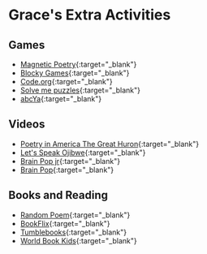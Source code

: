 # Grace's Extra Activities

## Games
  - [Magnetic Poetry](http://play.magneticpoetry.com/poem/Nature/kit/){:target="_blank"}
  - [Blocky Games](https://blockly.games/){:target="_blank"}
  - [Code.org](https://studio.code.org/sections/TRTMCY.){:target="_blank"}
  - [Solve me puzzles](https://solveme.edc.org/){:target="_blank"}
  - [abcYa](https://www.abcya.com/grades/3){:target="_blank"}
  
  
## Videos
  - [Poetry in America The Great Huron](https://www.poetryinamerica.org/episode/the-gray-heron/){:target="_blank"}
  - [Let's Speak Ojibwe](https://www.youtube.com/watch?v=XjUc2zAm-YA){:target="_blank"}
  - [Brain Pop jr](https://jr.brainpop.com/){:target="_blank"}
  - [Brain Pop](https://brainpop.com/){:target="_blank"}

## Books and Reading
  - [Random Poem](https://www.poetry4kids.com/random/){:target="_blank"}
  - [BookFlix](https://classroom.google.com/c/NjU1NjIwMTk5ODla/a/NTgzOTg4MjIwODda/details){:target="_blank"}
  - [Tumblebooks](https://classroom.google.com/c/NjU1NjIwMTk5ODla/a/NTgzNTc4MzY1NDFa/details){:target="_blank"}
  - [World Book Kids](https://classroom.google.com/c/NjU1NjIwMTk5ODla/a/NTgzOTg4MjIxMzFa/details){:target="_blank"}
  
